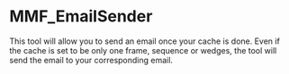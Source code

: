 # MMF_EmailSender
This tool will allow you to send an email once your cache is done. Even if the cache is set to be only one frame, sequence or wedges, the tool will send the email to your corresponding email. 
